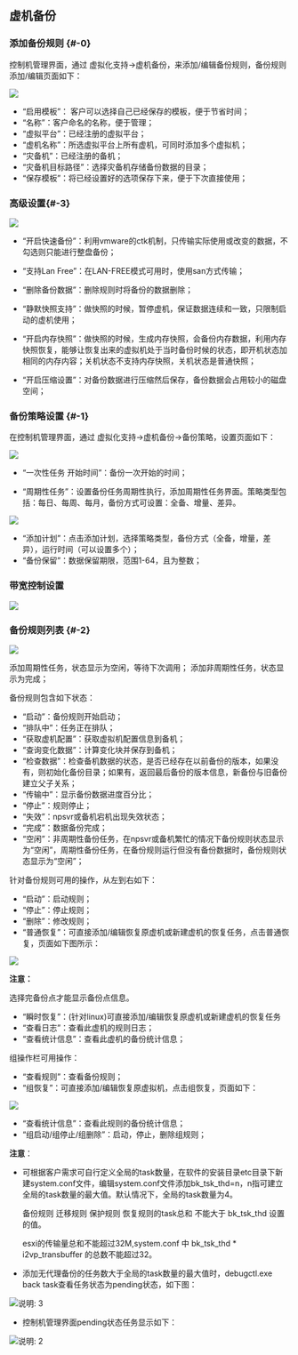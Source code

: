 ## 虚机备份

### 添加备份规则 {#-0}

控制机管理界面，通过 虚拟化支持-&gt;虚机备份，来添加/编辑备份规则，备份规则添加/编辑页面如下：

![](/assets/V7.1.2019011501.png)

*   “启用模板”： 客户可以选择自己已经保存的模板，便于节省时间；
*   “名称”：客户命名的名称，便于管理；
*   “虚拟平台”：已经注册的虚拟平台；
*   “虚机名称”：所选虚拟平台上所有虚机，可同时添加多个虚拟机；
*   “灾备机”：已经注册的备机；
*   “灾备机目标路径”：选择灾备机存储备份数据的目录；
*   “保存模板”：将已经设置好的选项保存下来，便于下次直接使用；


### 高级设置{#-3}

![](/assets/V7.120190325122449.png)

* “开启快速备份”：利用vmware的ctk机制，只传输实际使用或改变的数据，不勾选则只能进行整盘备份；

* “支持Lan Free”：在LAN-FREE模式可用时，使用san方式传输；

* “删除备份数据”：删除规则时将备份的数据删除；

* “静默快照支持”：做快照的时候，暂停虚机，保证数据连续和一致，只限制启动的虚机使用；

* “开启内存快照”：做快照的时候，生成内存快照，会备份内存数据，利用内存快照恢复，能够让恢复出来的虚拟机处于当时备份时候的状态，即开机状态加相同的内存内容；关机状态不支持内存快照，关机状态是普通快照；

* “开启压缩设置”：对备份数据进行压缩然后保存，备份数据会占用较小的磁盘空间；

### 备份策略设置 {#-1}

在控制机管理界面，通过 虚拟化支持-&gt;虚机备份-&gt;备份策略，设置页面如下：

![](/assets/V7.1.2019011503.png)

* “一次性任务 开始时间”：备份一次开始的时间；

* “周期性任务”：设置备份任务周期性执行，添加周期性任务界面。策略类型包括：每日、每周、每月，备份方式可设置：全备、增量、差异。

![](/assets/V7.1.20190325102314.png)

* “添加计划”：点击添加计划，选择策略类型，备份方式（全备，增量，差异），运行时间（可以设置多个）； 
* “备份保留”：数据保留期限，范围1-64，且为整数；

### 带宽控制设置 

![](/assets/V7.1.2019011505.png)


### 备份规则列表 {#-2}

![](/assets/V7.120190510162904.png)

添加周期性任务，状态显示为空闲，等待下次调用；
添加非周期性任务，状态显示为完成；

备份规则包含如下状态：

* “启动”：备份规则开始启动；
* “排队中”：任务正在排队；
* “获取虚机配置”：获取虚拟机配置信息到备机；
* “查询变化数据”：计算变化块并保存到备机；
* “检查数据”：检查备机数据的状态，是否已经存在以前备份的版本，如果没有，则初始化备份目录；如果有，返回最后备份的版本信息，新备份与旧备份建立父子关系；
* “传输中”：显示备份数据进度百分比；
* “停止”：规则停止；
* “失效”：npsvr或备机宕机出现失效状态；
* “完成”：数据备份完成；
* “空闲”：非周期性备份任务，在npsvr或备机繁忙的情况下备份规则状态显示为“空闲”，周期性备份任务，在备份规则运行但没有备份数据时，备份规则状态显示为“空闲”；


针对备份规则可用的操作，从左到右如下：

*   “启动”：启动规则；
*   “停止”：停止规则；
*   “删除”：修改规则；
*   “普通恢复”：可直接添加/编辑恢复原虚机或新建虚机的恢复任务，点击普通恢复，页面如下图所示：

![](/assets/V7.1.2019011507.png)

**注意：**

选择完备份点才能显示备份点信息。

*   “瞬时恢复”：(针对linux)可直接添加/编辑恢复原虚机或新建虚机的恢复任务
*   “查看日志”：查看此虚机的规则日志；
*   “查看统计信息”：查看此虚机的备份统计信息；

组操作栏可用操作：
*   “查看规则”：查看备份规则；
*   “组恢复”：可直接添加/编辑恢复原虚拟机，点击组恢复，页面如下：

![](/assets/V7.1.2019011508.png)

* “查看统计信息”：查看此规则的备份统计信息；
* “组启动/组停止/组删除”：启动，停止，删除组规则；

**注意**：

*  可根据客户需求可自行定义全局的task数量，在软件的安装目录etc目录下新建system.conf文件，编辑system.conf文件添加bk_tsk_thd=n，n指可建立全局的task数量的最大值。默认情况下，全局的task数量为4。

   备份规则 迁移规则 保护规则 恢复规则的task总和 不能大于 bk_tsk_thd 设置的值。
   
   esxi的传输量总和不能超过32M,system.conf  中  bk_tsk_thd * i2vp_transbuffer 的总数不能超过32。

*  添加无代理备份的任务数大于全局的task数量的最大值时，debugctl.exe back task查看任务状态为pending状态，如下图：

![说明: 3](/assets/V6.036973.png)

*  控制机管理界面pending状态任务显示如下：

![说明: 2](/assets/V7.036999.png)
